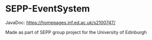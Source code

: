 # SEPP-EventSystem

JavaDoc: https://homepages.inf.ed.ac.uk/s2100747/

Made as part of SEPP group project for the University of Edinburgh
